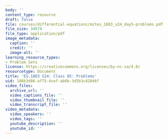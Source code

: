 ```yaml
---
body: ''
content_type: resource
draft: false
file: courses/differential-equations/mites_1803_s24_day5-problems.pdf
file_size: 34574
file_type: application/pdf
image_metadata:
  caption: ''
  credit: ''
  image-alt: ''
learning_resource_types:
- Problem Sets
license: https://creativecommons.org/licenses/by-nc-sa/4.0/
resourcetype: Document
title: 'ES.1803 S24: Class 05: Problems'
uid: 186b3d86-af75-4cef-ab6b-3d5b3c42846f
video_files:
  archive_url: ''
  video_captions_file: ''
  video_thumbnail_file: ''
  video_transcript_file: ''
video_metadata:
  video_speakers: ''
  video_tags: ''
  youtube_description: ''
  youtube_id: ''
---
```

